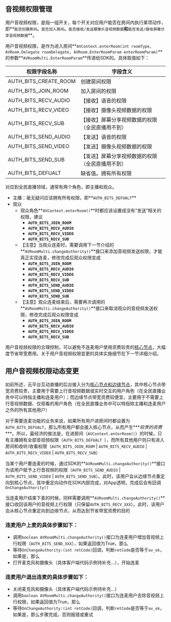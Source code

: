 ## 音视频权限管理

用户音视频权限，是指一组开关，每个开关对应用户能否在房间内执行某项动作，即**`能否创建房间`**、**`能否加入房间`**、**`能否接收/发送摄像头音视频数据`**和**`能否发送/接收屏幕分享音视频数据`**。

用户音视频权限，是作为进入房间**`AVContext.enterRoom(int roomType, AVRoom.Delegate roomDelegate, AVRoom.EnterRoomParam enterRoomParam)`** 的参数**`AVRoomMulti.EnterRoomParam`**传递给SDK的。具体取值如下：

权限字段名称| 字段含义
----		| ----
AUTH\_BITS\_CREATE\_ROOM 	|创建房间权限
AUTH\_BITS\_JOIN_ROOM 		|加入房间的权限
AUTH\_BITS\_RECV_AUDIO		|【接收】语音的权限
AUTH\_BITS\_RECV_VIDEO		|【接收】摄像头视频数据的权限
AUTH\_BITS\_RECV_SUB		|【接收】屏幕分享视频数据的权限（全民直播用不到）
AUTH\_BITS\_SEND_AUDIO		|【发送】语音的权限
AUTH\_BITS\_SEND_VIDEO		|【发送】摄像头视频数据的权限
AUTH\_BITS\_SEND_SUB		|【发送】屏幕分享视频数据的权限（全民直播用不到）
AUTH\_BITS\_DEFUALT			|缺省值。拥有所有权限

对应到全民直播领域，通常有两个角色，即主播和观众。

+ 主播：毫无疑问应该拥有所有权限，即**`AUTH_BITS_DEFUALT`**
+ 观众
	+ 观众角色**`AVContext.enterRoom()`**时都应该设置成没有“发送”相关的权限，建议
		+ **`AUTH_BITS_JOIN_ROOM`**
		+ **`AUTH_BITS_RECV_AUDIO`**
		+ **`AUTH_BITS_RECV_VIDEO`**
		+ **`AUTH_BITS_RECV_SUB`**
	+ 【注意】当观众连麦时，需要调用下一节介绍的**`AVRoomMulti.changeAuthority()`**接口来添加音视频发送权限，才能真正实现连麦，修改完成后观众权限变成
		+ **`AUTH_BITS_JOIN_ROOM`**
		+ **`AUTH_BITS_RECV_AUDIO`**
		+ **`AUTH_BITS_RECV_VIDEO`**
		+ **`AUTH_BITS_RECV_SUB`**
		+ **`AUTH_BITS_SEND_AUDIO`**
		+ **`AUTH_BITS_SEND_VIDEO`**
		+ **`AUTH_BITS_SEND_SUB`**
	+ 【注意】观众连麦结束后，需要再次调用的**`AVRoomMulti.changeAuthority()`**接口来取消观众的音视频发送权限，修改完成后观众权限变成
		+ **`AUTH_BITS_JOIN_ROOM`**
		+ **`AUTH_BITS_RECV_AUDIO`**
		+ **`AUTH_BITS_RECV_VIDEO`**
		+ **`AUTH_BITS_RECV_SUB`**

用户音视频权限的合理控制，可以避免不连麦用户使用资费较贵的[核心节点](ttps://github.com/zhaoyang21cn/suixinbo_doc/blob/master/doc2/oddc.md)，大幅度节省带宽费用。关于用户音视频权限变更的具体实施细节在下一节详细介绍。
	
## 用户音视频权限动态变更

如前所述，云平台互动直播的后台接入分为[核心节点和边缘节点](ttps://github.com/zhaoyang21cn/suixinbo_doc/blob/master/doc2/oddc.md)，其中核心节点带宽资费较贵，主要用于需要上行音视频数据或实时交互的用户角色（在全民直播业务中可以特指主播和连麦用户）；而边缘节点带宽资费较便宜，主要用于不需要上行音视频数据、仅观看的用户角色（在全民直播业务中可以特指除主播和连麦用户之外的所有其他用户）

对于需要连麦功能的业务来说，如果所有用户进房间时都设置为`AUTH_BITS_DEFUALT`，那么所有用户都会接入核心节点，从而产生***_较贵的资费_***。所以，最经济的做法是，在进房间（`AVContext.enterRoom(）`）的时候，只有主播拥有全部音视频权限（`AUTH_BITS_DEFUALT `），而所有其他用户则只有进入房间和收听/收看权限（`AUTH_BITS_JOIN_ROOM` | `AUTH_BITS_RECV_AUDIO` | `AUTH_BITS_RECV_VIDEO` | `AUTH_BITS_RECV_SUB`）

当某个用户要连麦的时候，通过SDK的**`AVRoomMulti.changeAuthority()`**接口为该用户赋予上行音视频的权限（`AUTH_BITS_SEND_AUDIO` | `AUTH_BITS_SEND_VIDEO` |  `AUTH_BITS_SEND_SUB`）。此时，该用户会从边缘节点重定向到核心节点，其中重定向动作在SDK内部完成，对App透明，完成后会有回调`OnChangeAuthority()`

当连麦用户结束下麦的时候，同样需要调用**`AVRoomMulti.changeAuthority()`**接口收回该用户的音视频上行权限（只保留`AUTH_BITS_RECV_XXX`）。此时，该用户会从核心节点重定向到边缘节点，从而达到节省带宽资费的目的

### 连麦用户上麦的具体步骤如下：

+ 调用`boolean AVRoomMulti.changeAuthority()`接口为连麦用户增加音视频上行权限（`AUTH_BITS_SEND_XXX`），如果返回值为True，那么
+ 等待`OnChangeAuthority:(int retCode)`回调，判断`retCode`是否等于`av_ok`，如果是，那么
+ 打开麦克风和摄像头（具体客户端代码示例待补充...），开始连麦

### 连麦用户退出连麦的具体步骤如下：

+ 关闭麦克风和摄像头（具体客户端代码示例待补充...）
+ 调用`boolean AVRoomMulti.changeAuthority()`接口为连麦用户去除音视频上行权限，如果返回值为True，那么
+ 等待`OnChangeAuthority:(int retCode)`回调，判断`retCode`是否等于`av_ok`，如果是，那么步骤完成，否则报错或重试